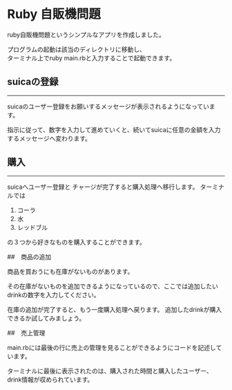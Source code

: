 # Ruby 自販機問題

ruby自販機問題というシンプルなアプリを作成しました。

プログラムの起動は該当のディレクトリに移動し、
<br>
ターミナル上でruby main.rbと入力することで起動できます。

## suicaの登録
---
suicaのユーザー登録をお願いするメッセージが表示されるようになっています。

指示に従って、数字を入力して進めていくと、続いてsuicaに任意の金額を入力するメッセージへ変わります。

## 購入
---

suicaへユーザー登録と チャージが完了すると購入処理へ移行します。
ターミナルでは

1. コーラ
2. 水
3. レッドブル

の３つから好きなものを購入することができます。

##　商品の追加

商品を買おうにも在庫がないものがあります。

その在庫がないものを追加できるようになっているので、ここでは追加したいdrinkの数字を入力してください。

在庫の追加が完了すると、もう一度購入処理へ戻ります。
追加したdrinkが購入できるか試してみましょう。

##　売上管理

main.rbには最後の行に売上の管理を見ることができるようにコードを記述しています。

ターミナルに最後に表示されたのは、購入された時間と購入したユーザー、drink情報が収められています。
